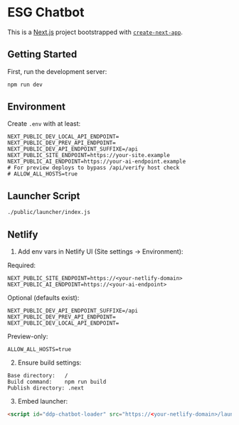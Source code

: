 # ESG Chatbot

This is a [Next.js](https://nextjs.org) project bootstrapped with [`create-next-app`](https://nextjs.org/docs/app/api-reference/cli/create-next-app).

## Getting Started

First, run the development server:

```bash
npm run dev
```

## Environment

Create `.env` with at least:

```
NEXT_PUBLIC_DEV_LOCAL_API_ENDPOINT=
NEXT_PUBLIC_DEV_PREV_API_ENDPOINT=
NEXT_PUBLIC_DEV_API_ENDPOINT_SUFFIXE=/api
NEXT_PUBLIC_SITE_ENDPOINT=https://your-site.example
NEXT_PUBLIC_AI_ENDPOINT=https://your-ai-endpoint.example
# For preview deploys to bypass /api/verify host check
# ALLOW_ALL_HOSTS=true
```

## Launcher Script

```bash
./public/launcher/index.js
```

## Netlify

1) Add env vars in Netlify UI (Site settings → Environment):

Required:
```
NEXT_PUBLIC_SITE_ENDPOINT=https://<your-netlify-domain>
NEXT_PUBLIC_AI_ENDPOINT=https://<your-ai-endpoint>
```

Optional (defaults exist):
```
NEXT_PUBLIC_DEV_API_ENDPOINT_SUFFIXE=/api
NEXT_PUBLIC_DEV_PREV_API_ENDPOINT=
NEXT_PUBLIC_DEV_LOCAL_API_ENDPOINT=
```

Preview-only:
```
ALLOW_ALL_HOSTS=true
```

2) Ensure build settings:
```
Base directory:   /
Build command:    npm run build
Publish directory: .next
```

3) Embed launcher:
```html
<script id="ddp-chatbot-loader" src="https://<your-netlify-domain>/launcher/index.js" data-endpoint="https://<your-netlify-domain>"></script>
```
